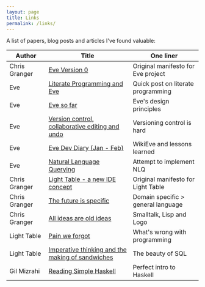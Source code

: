 ```yaml
---
layout: page
title: Links
permalink: /links/
---
```


A list of papers, blog posts and articles I've found valuable:

| Author    | Title        | One liner |
|----------------| ------------ | ----------|
|Chris Granger&nbsp;&nbsp;|[Eve Version 0](http://www.chris-granger.com/2015/08/17/version-0/)|Original manifesto for Eve project|
|Eve|[Literate Programming and Eve](http://eve-lang.com/deepdives/literate.html)|Quick post on literate programming|
|Eve|[Eve so far](http://incidentalcomplexity.com/2014/10/16/retrospective/)|Eve's design principles|
|Eve|[Version control, collaborative editing and undo](http://incidentalcomplexity.com/2015/04/22/version-control/)|Versioning control is hard|
|Eve|[Eve Dev Diary (Jan - Feb)](http://incidentalcomplexity.com/2016/06/10/jan-feb/)|WikiEve and lessons learned|
|Eve|[Natural Language Querying](http://incidentalcomplexity.com/2016/06/14/nlqp/)|Attempt to implement NLQ|
|Chris Granger|[Light Table - a new IDE concept](http://www.chris-granger.com/2012/04/12/light-table-a-new-ide-concept/)|Original manifesto for Light Table|
|Chris Granger|[The future is specific](http://www.chris-granger.com/2012/05/21/the-future-is-specific/)|Domain specific > general language|
|Chris Granger|[All ideas are old ideas](http://www.chris-granger.com/2012/10/05/all-ideas-are-old-ideas/)|Smalltalk, Lisp and Logo|
|Light Table|[Pain we forgot](http://lighttable.com/2014/05/16/pain-we-forgot/)|What's wrong with programming|
|Light Table|[Imperative thinking and the making of sandwiches](http://lighttable.com/2014/07/18/imperative-thinking/)|The beauty of SQL|
|Gil Mizrahi|[Reading Simple Haskell](https://soupi.github.io/rfc/reading_simple_haskell/)|Perfect intro to Haskell|
